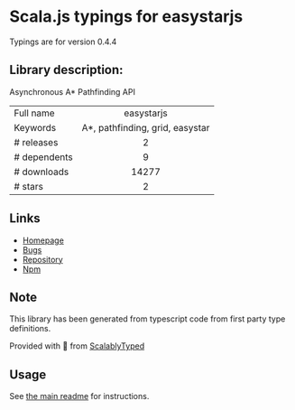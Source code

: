 
# Scala.js typings for easystarjs

Typings are for version 0.4.4

## Library description:
Asynchronous A* Pathfinding API

|                    |                 |
| ------------------ | :-------------: |
| Full name          | easystarjs |
| Keywords           | A*, pathfinding, grid, easystar |
| # releases         | 2 |
| # dependents       | 9 |
| # downloads        | 14277 |
| # stars            | 2 |

## Links
- [Homepage](http://www.easystarjs.com)
- [Bugs](https://github.com/prettymuchbryce/easystarjs/issues)
- [Repository](https://github.com/prettymuchbryce/easystarjs)
- [Npm](https://www.npmjs.com/package/easystarjs)
    


## Note
This library has been generated from typescript code from first party type definitions.

Provided with :purple_heart: from [ScalablyTyped](https://github.com/oyvindberg/ScalablyTyped)

## Usage
See [the main readme](../../readme.md) for instructions.


